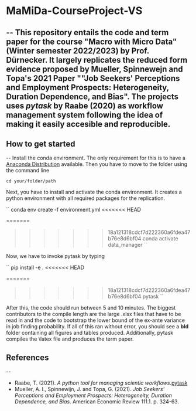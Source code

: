 # MaMiDa-CourseProject-VS
--
This repository entails the code and term paper for the course "Macro with Micro Data" (Winter semester 2022/2023) by Prof. Dürnecker. It largely replicates the reduced form evidence proposed by Mueller, Spinnewejn and Topa's 2021 Paper ""Job Seekers' Perceptions and Employment Prospects: Heterogeneity, Duration Dependence, and Bias". The projects uses *pytask* by Raabe (2020) as workflow management system following the idea of making it easily accesible and reproducible.
--
## How to get started
--
Install the conda environment. The only requirement for this is to have a [Anaconda Distribution](https://www.anaconda.com/products/distribution) available.
Then you have to move to the folder using the command line

``cd your/folder/path
``

Next, you have to install and activate the conda environment. It creates a python environment with all required packages for the replication.

``
  conda env create -f environment.yml
<<<<<<< HEAD

=======
>>>>>>> 18a121318cdcf7d222360a6fdea47b76e8d6bf04
  conda activate data_manager
``

Now, we have to invoke pytask by typing

``
  pip install -e .
<<<<<<< HEAD

=======
>>>>>>> 18a121318cdcf7d222360a6fdea47b76e8d6bf04
  pytask
``

After this, the code should run between 5 and 10 minutes. The biggest contributors to the compile length are the large .xlsx files that
have to be read in and the code to bootstrap the lower bound of the ex-ante variance in job finding probability.
If all of this ran without error, you should see a **bld** folder containing all figures and tables produced.
Additionally, pytask compiles the \latex file and produces the term paper.

## References
--

- Raabe, T. (2021). *A python tool for managing scientic workflows*.[pytask](https://github.com/pytask-dev/pytask)
- Mueller, A. I., Spinnewijn, J. and Topa, G. (2021). *Job Seekers' Perceptions and Employment Prospects: Heterogeneity, Duration Dependence, and Bias*.
American Economic Review 111.1. p. 324-63.

